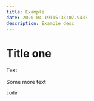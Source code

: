 ```yaml
---
title: Example
date: 2020-04-19T15:33:07.943Z
description: Example desc
---
```

# Title one

Text

Some more text

`code`